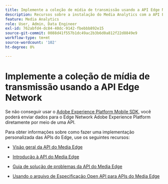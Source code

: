 ```yaml
---
title: Implemente a coleção de mídia de transmissão usando a API Edge Network
description: Recursos sobre a instalação do Media Analytics com a API Experience Platform Edge.
feature: Media Analytics
role: User, Admin, Data Engineer
exl-id: 762abfd4-dc84-40dc-9142-fbebbb892e15
source-git-commit: 0088d41f557b1dc49ac2b3b6d0a812f22d8849e9
workflow-type: tm+mt
source-wordcount: '102'
ht-degree: 0%

---
```


# Implemente a coleção de mídia de transmissão usando a API Edge Network

Se não conseguir usar o [Adobe Experience Platform Mobile SDK](/help/implementation/edge/implementation-edge.md), você poderá enviar dados para o Edge Network Adobe Experience Platform diretamente por meio de uma API.

Para obter informações sobre como fazer uma implementação personalizada das APIs do Edge, use os seguintes recursos:

* [Visão geral da API do Media Edge](https://developer.adobe.com/cja-apis/docs/endpoints/media-edge/)

* [Introdução à API do Media Edge](https://developer.adobe.com/cja-apis/docs/endpoints/media-edge/getting-started/)

* [Guia de solução de problemas da API do Media Edge](https://developer.adobe.com/cja-apis/docs/endpoints/media-edge/troubleshooting/)

* [Usando o arquivo de Especificação Open API para APIs do Media Edge](https://developer.adobe.com/data-collection-apis/docs/api/media-edge/)
